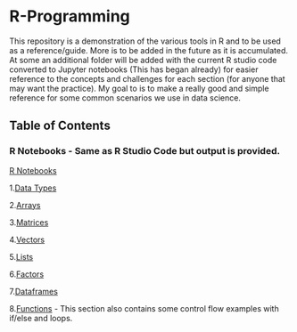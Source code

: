 # R-Programming
This repository is a demonstration of the various tools in R and to be used as a reference/guide. More is to be added in the future as it is accumulated. At some an additional folder will be added with the current R studio code converted to Jupyter notebooks (This has began already) for easier reference to the concepts and challenges for each section (for anyone that may want the practice). My goal to is to make a really good and simple reference for some common scenarios we use in data science. 


## Table of Contents

### R Notebooks - Same as R Studio Code but output is provided.
[R Notebooks](https://github.com/jkenney0501/R-Programming/tree/master/R-Notebooks)

1.[Data Types](https://github.com/jkenney0501/R-Programming/blob/master/R-Notebooks/Data%20Types%20Notebook%20in%20R.ipynb)
 
2.[Arrays](https://github.com/jkenney0501/R-Programming/blob/master/R-Notebooks/Arrays%20in%20R%20Notebook.ipynb)
 
3.[Matrices](https://github.com/jkenney0501/R-Programming/blob/master/R-Notebooks/Matrix%20Notebook%20in%20R.ipynb)
 
4.[Vectors](https://github.com/jkenney0501/R-Programming/blob/master/R-Notebooks/Vectors%20in%20R%20Notebook%20Examples.ipynb)

5.[Lists](https://github.com/jkenney0501/R-Programming/blob/master/R-Notebooks/Lists%20Notebook%20in%20R.ipynb)
 
6.[Factors]()
 
7.[Dataframes](https://github.com/jkenney0501/R-Programming/blob/master/R-Notebooks/Dataframes%20Notebook%20in%20R.ipynb)
 
8.[Functions](https://github.com/jkenney0501/R-Programming/blob/master/R-Notebooks/Functions-For-While-If-Else%20Notebook%20in%20R.ipynb) -  This section also contains some control flow examples with if/else and loops.